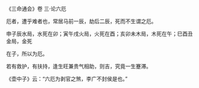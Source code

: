 《三命通会》卷 三·论六厄

厄者，遭乎难者也，常居马前一辰，劫后二辰，死而不生谓之厄。

申子辰水局，水死在卯；寅午戌火局，火死在酉；亥卯未木局，木死在午；巳酉丑金局，金死

在子，所以为厄。

若有救护，有扶持，逢生旺兼贵气相助，则吉，究竟一生蹇滞。

《壶中子》云：“六厄为剥官之煞，李广不封侯是也。”

